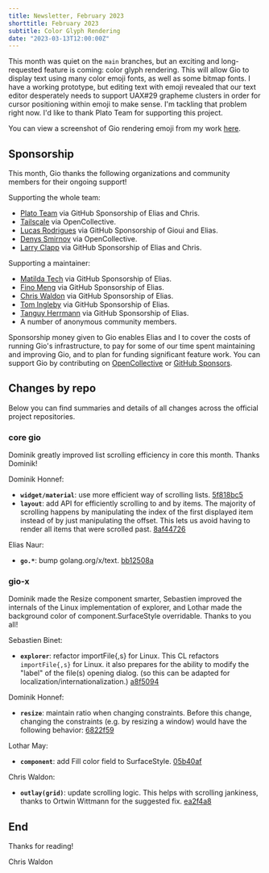 ```yaml
---
title: Newsletter, February 2023
shorttitle: February 2023
subtitle: Color Glyph Rendering
date: "2023-03-13T12:00:00Z"
---
```


This month was quiet on the `main` branches, but an exciting and long-requested feature is coming: color glyph rendering. This will allow Gio to display text using many color emoji fonts, as well as some bitmap fonts. I have a working prototype, but editing text with emoji revealed that our text editor desperately needs to support UAX#29 grapheme clusters in order for cursor positioning within emoji to make sense. I'm tackling that problem right now. I'd like to thank Plato Team for supporting this project.

You can view a screenshot of Gio rendering emoji from my work [here](https://imgur.com/a/bGDFWqe).

## Sponsorship

This month, Gio thanks the following organizations and community members for their ongoing support!

Supporting the whole team:

- [Plato Team](https://www.platoapp.com/) via GitHub Sponsorship of Elias and Chris.
- [Tailscale](https://tailscale.com/) via OpenCollective.
- [Lucas Rodrigues](https://github.com/Inkeliz/) via GitHub Sponsorship of Gioui and Elias.
- [Denys Smirnov](https://github.com/dennwc) via OpenCollective.
- [Larry Clapp](https://github.com/theclapp) via GitHub Sponsorship of Elias and Chris.

Supporting a maintainer:

- [Matilda Tech](https://github.com/matildatech) via GitHub Sponsorship of Elias.
- [Fino Meng](https://github.com/finomeng) via GitHub Sponsorship of Elias.
- [Chris Waldon](https://github.com/whereswaldon) via GitHub Sponsorship of Elias.
- [Tom Ingleby](https://github.com/tingleby) via GitHub Sponsorship of Elias.
- [Tanguy Herrmann](https://github.com/dolanor) via GitHub Sponsorship of Elias.
- A number of anonymous community members.

Sponsorship money given to Gio enables Elias and I to cover the costs of running Gio's infrastructure, to pay for some of our time spent maintaining and improving Gio, and to plan for funding significant feature work. You can support Gio by contributing on [OpenCollective](https://opencollective.com/gioui) or [GitHub Sponsors](https://github.com/sponsors/gioui).

## Changes by repo

Below you can find summaries and details of all changes across the official project repositories.

### core gio

Dominik greatly improved list scrolling efficiency in core this month. Thanks Dominik!

Dominik Honnef:

- **`widget/material`**: use more efficient way of scrolling lists.  [5f818bc5](https://git.sr.ht/~eliasnaur/gio/commit/5f818bc5)
- **`layout`**: add API for efficiently scrolling to and by items. The majority of scrolling happens by manipulating the index of the first displayed item instead of by just manipulating the offset. This lets us avoid having to render all items that were scrolled past. [8af44726](https://git.sr.ht/~eliasnaur/gio/commit/8af44726)

Elias Naur:

- **`go.*`**: bump golang.org/x/text.  [bb12508a](https://git.sr.ht/~eliasnaur/gio/commit/bb12508a)

### gio-x

Dominik made the Resize component smarter, Sebastien improved the internals of the Linux implementation of explorer,
and Lothar made the background color of component.SurfaceStyle overridable. Thanks to you all!

Sebastien Binet:

- **`explorer`**: refactor importFile{,s} for Linux. This CL refactors `importFile{,s}` for Linux. it also prepares for the ability to modify the "label" of the file(s) opening dialog. (so this can be adapted for localization/internationalization.) [a8f5094](https://git.sr.ht/~whereswaldon/gio-x/commit/a8f5094)

Dominik Honnef:

- **`resize`**: maintain ratio when changing constraints. Before this change, changing the constraints (e.g. by resizing a window) would have the following behavior: [6822f59](https://git.sr.ht/~whereswaldon/gio-x/commit/6822f59)

Lothar May:

- **`component`**: add Fill color field to SurfaceStyle.  [05b40af](https://git.sr.ht/~whereswaldon/gio-x/commit/05b40af)

Chris Waldon:

- **`outlay(grid)`**: update scrolling logic. This helps with scrolling jankiness, thanks to Ortwin Wittmann for the suggested fix. [ea2f4a8](https://git.sr.ht/~whereswaldon/gio-x/commit/ea2f4a8)


## End

Thanks for reading!

Chris Waldon
